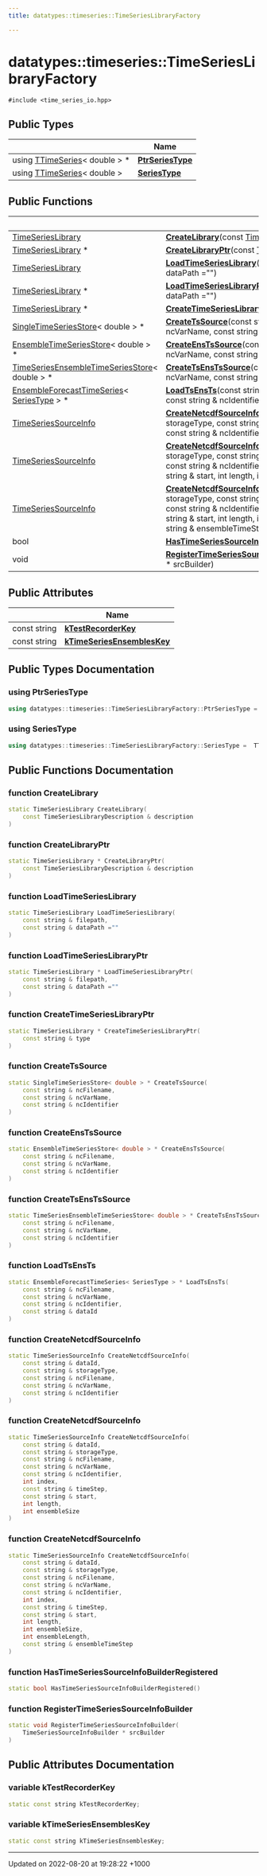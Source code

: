 ```yaml
---
title: datatypes::timeseries::TimeSeriesLibraryFactory

---
```


# datatypes::timeseries::TimeSeriesLibraryFactory






`#include <time_series_io.hpp>`

## Public Types

|                | Name           |
| -------------- | -------------- |
| using [TTimeSeries](/uchronia-ts-doc/cpp/Classes/classdatatypes_1_1timeseries_1_1TTimeSeries/)< double > * | **[PtrSeriesType](/uchronia-ts-doc/cpp/Classes/classdatatypes_1_1timeseries_1_1TimeSeriesLibraryFactory/#using-ptrseriestype)**  |
| using [TTimeSeries](/uchronia-ts-doc/cpp/Classes/classdatatypes_1_1timeseries_1_1TTimeSeries/)< double > | **[SeriesType](/uchronia-ts-doc/cpp/Classes/classdatatypes_1_1timeseries_1_1TimeSeriesLibraryFactory/#using-seriestype)**  |

## Public Functions

|                | Name           |
| -------------- | -------------- |
| [TimeSeriesLibrary](/uchronia-ts-doc/cpp/Classes/classdatatypes_1_1timeseries_1_1TimeSeriesLibrary/) | **[CreateLibrary](/uchronia-ts-doc/cpp/Classes/classdatatypes_1_1timeseries_1_1TimeSeriesLibraryFactory/#function-createlibrary)**(const [TimeSeriesLibraryDescription](/uchronia-ts-doc/cpp/Classes/classdatatypes_1_1timeseries_1_1TimeSeriesLibraryDescription/) & description) |
| [TimeSeriesLibrary](/uchronia-ts-doc/cpp/Classes/classdatatypes_1_1timeseries_1_1TimeSeriesLibrary/) * | **[CreateLibraryPtr](/uchronia-ts-doc/cpp/Classes/classdatatypes_1_1timeseries_1_1TimeSeriesLibraryFactory/#function-createlibraryptr)**(const [TimeSeriesLibraryDescription](/uchronia-ts-doc/cpp/Classes/classdatatypes_1_1timeseries_1_1TimeSeriesLibraryDescription/) & description) |
| [TimeSeriesLibrary](/uchronia-ts-doc/cpp/Classes/classdatatypes_1_1timeseries_1_1TimeSeriesLibrary/) | **[LoadTimeSeriesLibrary](/uchronia-ts-doc/cpp/Classes/classdatatypes_1_1timeseries_1_1TimeSeriesLibraryFactory/#function-loadtimeserieslibrary)**(const string & filepath, const string & dataPath ="") |
| [TimeSeriesLibrary](/uchronia-ts-doc/cpp/Classes/classdatatypes_1_1timeseries_1_1TimeSeriesLibrary/) * | **[LoadTimeSeriesLibraryPtr](/uchronia-ts-doc/cpp/Classes/classdatatypes_1_1timeseries_1_1TimeSeriesLibraryFactory/#function-loadtimeserieslibraryptr)**(const string & filepath, const string & dataPath ="") |
| [TimeSeriesLibrary](/uchronia-ts-doc/cpp/Classes/classdatatypes_1_1timeseries_1_1TimeSeriesLibrary/) * | **[CreateTimeSeriesLibraryPtr](/uchronia-ts-doc/cpp/Classes/classdatatypes_1_1timeseries_1_1TimeSeriesLibraryFactory/#function-createtimeserieslibraryptr)**(const string & type) |
| [SingleTimeSeriesStore](/uchronia-ts-doc/cpp/Classes/classdatatypes_1_1timeseries_1_1SingleTimeSeriesStore/)< double > * | **[CreateTsSource](/uchronia-ts-doc/cpp/Classes/classdatatypes_1_1timeseries_1_1TimeSeriesLibraryFactory/#function-createtssource)**(const string & ncFilename, const string & ncVarName, const string & ncIdentifier) |
| [EnsembleTimeSeriesStore](/uchronia-ts-doc/cpp/Classes/classdatatypes_1_1timeseries_1_1EnsembleTimeSeriesStore/)< double > * | **[CreateEnsTsSource](/uchronia-ts-doc/cpp/Classes/classdatatypes_1_1timeseries_1_1TimeSeriesLibraryFactory/#function-createenstssource)**(const string & ncFilename, const string & ncVarName, const string & ncIdentifier) |
| [TimeSeriesEnsembleTimeSeriesStore](/uchronia-ts-doc/cpp/Classes/classdatatypes_1_1timeseries_1_1TimeSeriesEnsembleTimeSeriesStore/)< double > * | **[CreateTsEnsTsSource](/uchronia-ts-doc/cpp/Classes/classdatatypes_1_1timeseries_1_1TimeSeriesLibraryFactory/#function-createtsenstssource)**(const string & ncFilename, const string & ncVarName, const string & ncIdentifier) |
| [EnsembleForecastTimeSeries](/uchronia-ts-doc/cpp/Namespaces/namespacedatatypes_1_1timeseries/#using-ensembleforecasttimeseries)< [SeriesType](/uchronia-ts-doc/cpp/Classes/classdatatypes_1_1timeseries_1_1TimeSeriesLibraryFactory/#using-seriestype) > * | **[LoadTsEnsTs](/uchronia-ts-doc/cpp/Classes/classdatatypes_1_1timeseries_1_1TimeSeriesLibraryFactory/#function-loadtsensts)**(const string & ncFilename, const string & ncVarName, const string & ncIdentifier, const string & dataId) |
| [TimeSeriesSourceInfo](/uchronia-ts-doc/cpp/Classes/classdatatypes_1_1timeseries_1_1TimeSeriesSourceInfo/) | **[CreateNetcdfSourceInfo](/uchronia-ts-doc/cpp/Classes/classdatatypes_1_1timeseries_1_1TimeSeriesLibraryFactory/#function-createnetcdfsourceinfo)**(const string & dataId, const string & storageType, const string & ncFilename, const string & ncVarName, const string & ncIdentifier) |
| [TimeSeriesSourceInfo](/uchronia-ts-doc/cpp/Classes/classdatatypes_1_1timeseries_1_1TimeSeriesSourceInfo/) | **[CreateNetcdfSourceInfo](/uchronia-ts-doc/cpp/Classes/classdatatypes_1_1timeseries_1_1TimeSeriesLibraryFactory/#function-createnetcdfsourceinfo)**(const string & dataId, const string & storageType, const string & ncFilename, const string & ncVarName, const string & ncIdentifier, int index, const string & timeStep, const string & start, int length, int ensembleSize) |
| [TimeSeriesSourceInfo](/uchronia-ts-doc/cpp/Classes/classdatatypes_1_1timeseries_1_1TimeSeriesSourceInfo/) | **[CreateNetcdfSourceInfo](/uchronia-ts-doc/cpp/Classes/classdatatypes_1_1timeseries_1_1TimeSeriesLibraryFactory/#function-createnetcdfsourceinfo)**(const string & dataId, const string & storageType, const string & ncFilename, const string & ncVarName, const string & ncIdentifier, int index, const string & timeStep, const string & start, int length, int ensembleSize, int ensembleLength, const string & ensembleTimeStep) |
| bool | **[HasTimeSeriesSourceInfoBuilderRegistered](/uchronia-ts-doc/cpp/Classes/classdatatypes_1_1timeseries_1_1TimeSeriesLibraryFactory/#function-hastimeseriessourceinfobuilderregistered)**() |
| void | **[RegisterTimeSeriesSourceInfoBuilder](/uchronia-ts-doc/cpp/Classes/classdatatypes_1_1timeseries_1_1TimeSeriesLibraryFactory/#function-registertimeseriessourceinfobuilder)**([TimeSeriesSourceInfoBuilder](/uchronia-ts-doc/cpp/Classes/classdatatypes_1_1timeseries_1_1TimeSeriesSourceInfoBuilder/) * srcBuilder) |

## Public Attributes

|                | Name           |
| -------------- | -------------- |
| const string | **[kTestRecorderKey](/uchronia-ts-doc/cpp/Classes/classdatatypes_1_1timeseries_1_1TimeSeriesLibraryFactory/#variable-ktestrecorderkey)**  |
| const string | **[kTimeSeriesEnsemblesKey](/uchronia-ts-doc/cpp/Classes/classdatatypes_1_1timeseries_1_1TimeSeriesLibraryFactory/#variable-ktimeseriesensembleskey)**  |

## Public Types Documentation

### using PtrSeriesType

```cpp
using datatypes::timeseries::TimeSeriesLibraryFactory::PtrSeriesType =  TTimeSeries<double>*;
```


### using SeriesType

```cpp
using datatypes::timeseries::TimeSeriesLibraryFactory::SeriesType =  TTimeSeries<double>;
```


## Public Functions Documentation

### function CreateLibrary

```cpp
static TimeSeriesLibrary CreateLibrary(
    const TimeSeriesLibraryDescription & description
)
```


### function CreateLibraryPtr

```cpp
static TimeSeriesLibrary * CreateLibraryPtr(
    const TimeSeriesLibraryDescription & description
)
```


### function LoadTimeSeriesLibrary

```cpp
static TimeSeriesLibrary LoadTimeSeriesLibrary(
    const string & filepath,
    const string & dataPath =""
)
```


### function LoadTimeSeriesLibraryPtr

```cpp
static TimeSeriesLibrary * LoadTimeSeriesLibraryPtr(
    const string & filepath,
    const string & dataPath =""
)
```


### function CreateTimeSeriesLibraryPtr

```cpp
static TimeSeriesLibrary * CreateTimeSeriesLibraryPtr(
    const string & type
)
```


### function CreateTsSource

```cpp
static SingleTimeSeriesStore< double > * CreateTsSource(
    const string & ncFilename,
    const string & ncVarName,
    const string & ncIdentifier
)
```


### function CreateEnsTsSource

```cpp
static EnsembleTimeSeriesStore< double > * CreateEnsTsSource(
    const string & ncFilename,
    const string & ncVarName,
    const string & ncIdentifier
)
```


### function CreateTsEnsTsSource

```cpp
static TimeSeriesEnsembleTimeSeriesStore< double > * CreateTsEnsTsSource(
    const string & ncFilename,
    const string & ncVarName,
    const string & ncIdentifier
)
```


### function LoadTsEnsTs

```cpp
static EnsembleForecastTimeSeries< SeriesType > * LoadTsEnsTs(
    const string & ncFilename,
    const string & ncVarName,
    const string & ncIdentifier,
    const string & dataId
)
```


### function CreateNetcdfSourceInfo

```cpp
static TimeSeriesSourceInfo CreateNetcdfSourceInfo(
    const string & dataId,
    const string & storageType,
    const string & ncFilename,
    const string & ncVarName,
    const string & ncIdentifier
)
```


### function CreateNetcdfSourceInfo

```cpp
static TimeSeriesSourceInfo CreateNetcdfSourceInfo(
    const string & dataId,
    const string & storageType,
    const string & ncFilename,
    const string & ncVarName,
    const string & ncIdentifier,
    int index,
    const string & timeStep,
    const string & start,
    int length,
    int ensembleSize
)
```


### function CreateNetcdfSourceInfo

```cpp
static TimeSeriesSourceInfo CreateNetcdfSourceInfo(
    const string & dataId,
    const string & storageType,
    const string & ncFilename,
    const string & ncVarName,
    const string & ncIdentifier,
    int index,
    const string & timeStep,
    const string & start,
    int length,
    int ensembleSize,
    int ensembleLength,
    const string & ensembleTimeStep
)
```


### function HasTimeSeriesSourceInfoBuilderRegistered

```cpp
static bool HasTimeSeriesSourceInfoBuilderRegistered()
```


### function RegisterTimeSeriesSourceInfoBuilder

```cpp
static void RegisterTimeSeriesSourceInfoBuilder(
    TimeSeriesSourceInfoBuilder * srcBuilder
)
```


## Public Attributes Documentation

### variable kTestRecorderKey

```cpp
static const string kTestRecorderKey;
```


### variable kTimeSeriesEnsemblesKey

```cpp
static const string kTimeSeriesEnsemblesKey;
```


-------------------------------

Updated on 2022-08-20 at 19:28:22 +1000
